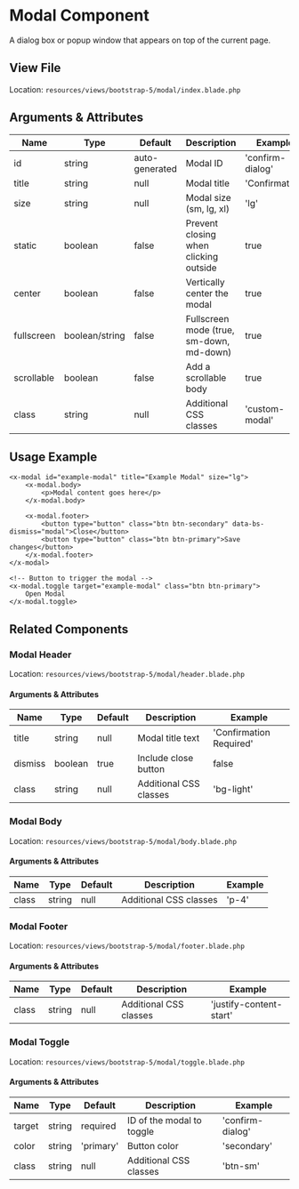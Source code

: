# Modal Component

A dialog box or popup window that appears on top of the current page.

## View File

Location: `resources/views/bootstrap-5/modal/index.blade.php`

## Arguments & Attributes

| Name | Type | Default | Description | Example |
|------|------|---------|-------------|---------|
| id | string | auto-generated | Modal ID | 'confirm-dialog' |
| title | string | null | Modal title | 'Confirmation' |
| size | string | null | Modal size (sm, lg, xl) | 'lg' |
| static | boolean | false | Prevent closing when clicking outside | true |
| center | boolean | false | Vertically center the modal | true |
| fullscreen | boolean/string | false | Fullscreen mode (true, sm-down, md-down) | true |
| scrollable | boolean | false | Add a scrollable body | true |
| class | string | null | Additional CSS classes | 'custom-modal' |

## Usage Example

```blade
<x-modal id="example-modal" title="Example Modal" size="lg">
    <x-modal.body>
        <p>Modal content goes here</p>
    </x-modal.body>
    
    <x-modal.footer>
        <button type="button" class="btn btn-secondary" data-bs-dismiss="modal">Close</button>
        <button type="button" class="btn btn-primary">Save changes</button>
    </x-modal.footer>
</x-modal>

<!-- Button to trigger the modal -->
<x-modal.toggle target="example-modal" class="btn btn-primary">
    Open Modal
</x-modal.toggle>
```

## Related Components

### Modal Header

Location: `resources/views/bootstrap-5/modal/header.blade.php`

#### Arguments & Attributes

| Name | Type | Default | Description | Example |
|------|------|---------|-------------|---------|
| title | string | null | Modal title text | 'Confirmation Required' |
| dismiss | boolean | true | Include close button | false |
| class | string | null | Additional CSS classes | 'bg-light' |

### Modal Body

Location: `resources/views/bootstrap-5/modal/body.blade.php`

#### Arguments & Attributes

| Name | Type | Default | Description | Example |
|------|------|---------|-------------|---------|
| class | string | null | Additional CSS classes | 'p-4' |

### Modal Footer

Location: `resources/views/bootstrap-5/modal/footer.blade.php`

#### Arguments & Attributes

| Name | Type | Default | Description | Example |
|------|------|---------|-------------|---------|
| class | string | null | Additional CSS classes | 'justify-content-start' |

### Modal Toggle

Location: `resources/views/bootstrap-5/modal/toggle.blade.php`

#### Arguments & Attributes

| Name | Type | Default | Description | Example |
|------|------|---------|-------------|---------|
| target | string | required | ID of the modal to toggle | 'confirm-dialog' |
| color | string | 'primary' | Button color | 'secondary' |
| class | string | null | Additional CSS classes | 'btn-sm' |
